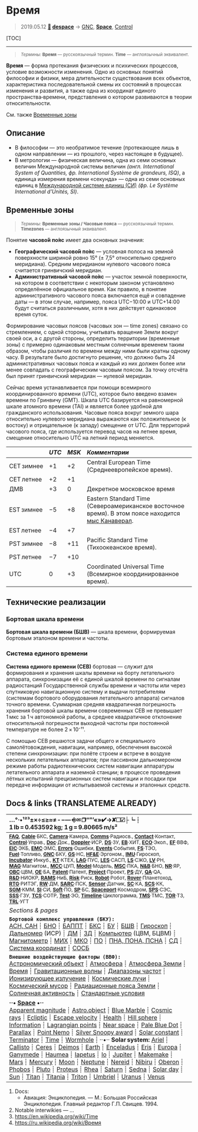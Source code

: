 # Время
> 2019.05.12 **[🚀](../index/index.md) [despace](index.md)** → [GNC](gnc.md), **[Space](index.md)**, [Control](control.md)

[TOC]

---

> <small>*Термины:* **Время** — русскоязычный термин. **Time** — англоязычный эквивалент.</small>

**Время** — форма протекания физических и психических процессов, условие возможности изменения. Одно из основных понятий философии и физики, мера длительности существования всех объектов, характеристика последовательной смены их состояний в процессах изменения и развития, а также одна из координат единого пространства‑времени, представления о котором развиваются в теории относительности.

См. также [Временные зоны](time.md)



## Описание
   - В философии — это необратимое течение (протекающее лишь в одном направлении — из прошлого, через настоящее в будущее).
   - В метрологии — физическая величина, одна из семи основных величин Международной системы величин *(англ. International System of Quantities, фр. International Système de grandeurs, ISQ)*, а единица измерения времени «секунда» — одна из семи основных единиц в [Международной системе единиц (СИ)](si.md) *(фр. Le Système International d’Unités, SI)*.



## Временные зоны
> <small>*Термины:* **Временные зоны / Часовые пояса** — русскоязычный термин. **Timezones** — англоязычный эквивалент.</small>

Понятие **часово́й по́яс** имеет два основных значения:

   - **Географический часово́й по́яс** — условная полоса на земной поверхности шириной ровно 15° (± 7,5° относительно среднего меридиана). Средним меридианом нулевого часового пояса считается гринвичский меридиан.
   - **Административный часово́й по́яс** — участок земной поверхности, на котором в соответствии с некоторым законом установлено определённое официальное время. Как правило, в понятие административного часового пояса включается ещё и совпадение даты — в этом случае, например, пояса UTC−10:00 и UTC+14:00 будут считаться различными, хотя в них действует одинаковое время суток.

Формирование часовых поясов (часовых зон — time zones) связано со стремлением, с одной стороны, учитывать вращение Земли вокруг своей оси, а с другой стороны, определить территории (временные зоны) с примерно одинаковым местным солнечным временем таким образом, чтобы различия по времени между ними были кратны одному часу. В результате было достигнуто решение, что должно быть 24 административных часовых пояса и каждый из них должен более или менее совпадать с географическим часовым поясом. За точку отсчёта был принят гринвичский меридиан — нулевой меридиан.

Сейчас время устанавливается при помощи всемирного координированного времени (UTC), которое было введено взамен времени по Гринвичу (GMT). Шкала UTC базируется на равномерной шкале атомного времени (TAI) и является более удобной для гражданского использования. Часовые пояса вокруг земного шара относительно нулевого меридиана выражаются как положительное (к востоку) и отрицательное (к западу) смещение от UTC. Для территорий часового пояса, где используется перевод часов на летнее время, смещение относительно UTC на летний период меняется.

||*UTC*|*MSK*|*Комментарии*|
|:--|:--|:--|:--|
|CET зимнее  | +1  | +2  | Central European Time (Среднеевропейское время).  |
|CET летнее  | +2  | +1  |  |
|ДМВ  | +3  | 0  | Декретное московское время |
|EST зимнее  | −5  | +8  | Eastern Standard Time (Североамериканское восточное время). В этом поясе находится [мыс Канаверал](canaveral.md).  |
|EST летнее  | −4  |  +7  |  |
|PST зимнее  | −8  |  +11  | Pacific Standard Time (Тихоокеанское время).  |
|PST летнее  | −7  |  +10  |  |
|UTC  | 0  |  +3  | Coordinated Universal Time (Всемирное координированное время).  |



## Технические реализации

### Бортовая шкала времени
**Бортовая шкала времени (БШВ)** — шкала времени, формируемая бортовым эталоном времени и частоты.



### Система единого времени
**Система единого времени (СЕВ)** бортовая — служит для формирования и хранения шкалы времени на борту летательного аппарата, синхронизации её с единой шкалой времени по сигналам радиостанций Государственной службы времени и частоты или через спутниковую навигационную систему и выдачи потребителям (системам бортового оборудования летательного аппарата) сигналов точного времени. Суммарная средняя квадратичная погрешность хранения бортовой шкалы времени современных СЕВ не превышает 1 мкс за 1 ч автономной работы, а среднее квадратичное отклонение относительной погрешности выходной частоты при постоянной температуре не более 2 × 10⁻¹¹.

С помощью СЕВ решаются задачи общего и специального самолётовождения, навигации, например, обеспечения высокой степени синхронизации: при полёте строем и встрече в воздухе нескольких летательных аппаратов; при пассивном дальномероном режиме работы радиотехнических систем навигации аппаратуры летательного аппарата и наземной станции; в процессе проведения лётных испытаний прецизионных систем навигации и посадки при передаче информации от испытываемой системы и эталонных средств.



<p style="page-break-after:always"> </p>

## Docs & links (TRANSLATEME ALREADY)
|…°·•¹²³±×÷≤≥≈≠ ‑ −— ⎆✉ ❐“”’«»✔→✘☐☑├┕┆ 1 lb = 0.453592 kg; 1 g = 9.80665 m/s²|
|:--|
|<small>**[FAQ](faq.md)**, **[Cable](cable.md)**·БКС, **[Camera](camera.md)**·Камера, **[Comms](comms.md)**·Радиосв., **[Contact](contact.md)**·Контакт, **[Control](control.md)**·Управ., **[Doc](doc.md)**·Док., **[Doppler](doppler.md)**·ИСР, **[DS](ds.md)**·ЗУ, **[EB](eb.md)**·ХИТ, **[ECO](ecology.md)**·Экол., **[EF](ef.md)**·ВВФ, **[ElC](elc.md)**·ЭКБ, **[EMC](emc.md)**·ЭМС, **[Errors](error.md)**·Ошибки, **[Events](event.md)**·События, **[FS](fs.md)**·ТЭО, **[Fuel](fuel.md)**·Топливо, **[GNC](gnc.md)**·БКУ, **[GS](scs.md)**·НС, **[HF&E](hfe.md)**·Эргоном., **[IMU](imu.md)**·Гироскоп, **[Incubator](incubator.md)**·Инкуб., **[KT](kt.md)**·КТЕХ, **[LAG](lag.md)**·ПУC, **[LES](les.md)**·САСП, **[LS](ls.md)**·СЖО, **[LV](lv.md)**·РН, **[MAG](mag.md)**·Магнитом., **[MCC](mcc.md)**·ЦУП, **[Model](model.md)**·Модель, **[MSC](sc.md)**·ПКА, **[N&B](nnb.md)**·БНО, **[NR](nr.md)**·ЯР, **[OBC](obc.md)**·ЦВМ, **[OE](oe.md)**·БА, **[Patent](патент.md)**·Патент, **[Project](project.md)**·Проект, **[PS](ps.md)**·ДУ, **[QA](quality.md)**·QA, **[R&D](rnd.md)**·НИОКР, **[RAMS](rams.md)**·НиБ, **[Risk](risk.md)**·Риск, **[Robot](robotics.md)**·Робот, **[Rover](rover.md)**·Планетоход, **[RTG](rtg.md)**·РИТЭГ, **[RW](rw.md)**·ДМ, **[SARC](sarc.md)**·ПСК, **[Sensor](sensor.md)**·Датчик, **[SC](sc.md)**·КА, **[SCS](scs.md)**·КК, **[SGM](sgm.md)**·КММ, **[SI](si.md)**·СИ, **[Soft](soft.md)**·ПО, **[SP](sp.md)**·БС, **[Spaceport](spaceport.md)**·Космодром, **[SPS](sps.md)**·СЭС, **[SSS](sss.md)**·ГЗУ, **[TCS](tcs.md)**·СОТР, **[Test](test.md)**·ЭО, **[Timeline](timeline.md)**·Циклограмма, **[TMS](tms.md)**·ТМС, **[TOR](tor.md)**·ТЗ, **[TRL](trl.md)**·УГТ</small>|
|*Sections & pages*|
|**`Бортовой комплекс управления (БКУ):`**<br> [АСН, САН](ans.md) ┊ [БНО](nnb.md) ┊ [БАППТ](acup.md) ┊ [БКС](cable.md) ┊ [БУ](sp.md) ┊ [БШВ](time.md) ┊ [Гироскоп](imu.md) ┊ [Дальномер](doppler.md) (ИСР) ┊ [ДМ](rw.md) ┊ [ЗД](sensor.md) ┊ [Компьютер](obc.md) (ЦВМ, БЦВМ) ┊ [Магнитометр](mag.md) ┊ [МИХ](mic.md) ┊ [МКО](mil_std_1553b.md) ┊ [ПО](soft.md) ┊ [ПНА, ПОНА, ПСНА](aiad.md) ┊ [СД](sensor.md) ┊ [Система координат](coord_sys.md) ┊ [СОСБ](spos.md) |
|**`Внешние воздействующие факторы (ВВФ):`**<br> [Астрономический объект](aob.md) ┊ [Атмосфера](atmosphere.md) ┊ [Атмосфера Земли](earth_atmo.md) ┊ [Время](time.md) ┊ [Гравитационные волны](gravwave.md) ┊ [Диапазоны частот](rf.md) ┊ [Ионизирующее излучение](ion_rad.md) ┊ [Космические лучи](cr.md) ┊ [Космический мусор](sdeb.md) ┊ [Радиационные пояса Земли](varb.md) ┊ [Солнечная активность](solar_ph.md) ┊ [Стандартные условия](sctp.md) |
|**··• [Space](index.md) •··**<br> [Apparent magnitude](app_mag.md) ┊ [Astro.object](aob.md) ┊ [Blue Marble](blue_marble.md) ┊ [Cosmic rays](cr.md) ┊ [Ecliptic](ecliptic.md) ┊ [Escape velocity](esc_vel.md) ┊ [Health](health.md) ┊ [Hill sphere](hill_sphere.md) ┊ [Information](info.md) ┊ [Lagrangian points](l_points.md) ┊ [Near space](near_sys.md) ┊ [Pale Blue Dot](pale_blue_dot.md) ┊ [Parallax](parallax.md) ┊ [Point Nemo](point_nemo.md) ┊ [Silver Snoopy award](silver_snoopy_award.md) ┊ [Solar constant](solar_const.md) ┊ [Terminator](terminator.md) ┊ [Time](time.md) ┊ [Wormhole](wormhole.md) ┊ ··•·· **Solar system:** [Ariel](ariel.md) ┊ [Callisto](callisto.md) ┊ [Ceres](ceres.md) ┊ [Deimos](deimos.md) ┊ [Earth](earth.md) ┊ [Enceladus](enceladus.md) ┊ [Eris](eris.md) ┊ [Europa](europa.md) ┊ [Ganymede](ganymede.md) ┊ [Haumea](haumea.md) ┊ [Iapetus](iapetus.md) ┊ [Io](io.md) ┊ [Jupiter](jupiter.md) ┊ [Makemake](makemake.md) ┊ [Mars](mars.md) ┊ [Mercury](mercury.md) ┊ [Moon](moon.md) ┊ [Neptune](neptune.md) ┊ [Nereid](nereid.md) ┊ [Nibiru](nibiru.md) ┊ [Oberon](oberon.md) ┊ [Phobos](phobos.md) ┊ [Pluto](pluto.md) ┊ [Proteus](proteus.md) ┊ [Rhea](rhea.md) ┊ [Saturn](saturn.md) ┊ [Sedna](sedna.md) ┊ [Solar day](solar_day.md) ┊ [Sun](sun.md) ┊ [Titan](titan.md) ┊ [Titania](titania.md) ┊ [Triton](triton.md) ┊ [Umbriel](umbriel.md) ┊ [Uranus](uranus.md) ┊ [Venus](venus.md)|

   1. Docs:
      - Авиация: Энциклопедия. — М.: Большая Российская Энциклопедия. Главный редактор Г.П. Свищев. 1994.
   1. Notable interwikies — …
   1. <https://en.wikipedia.org/wiki/Time>
   1. <https://ru.wikipedia.org/wiki/Время>
